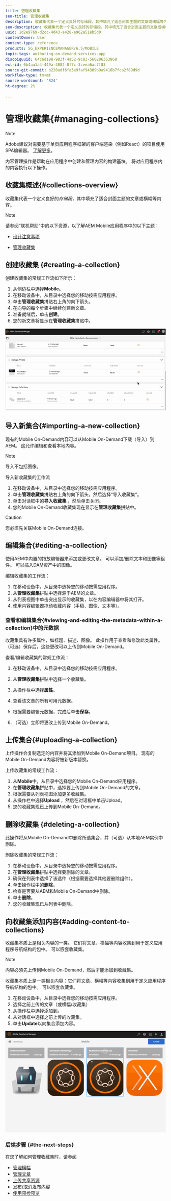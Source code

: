 ```yaml
---
title: 管理收藏集
seo-title: 管理收藏集
description: 收藏集代表一个定义良好的存储段，其中填充了适合封面主题的文章或横幅等内容。 请阅读本页以了解更多信息。
seo-description: 收藏集代表一个定义良好的存储段，其中填充了适合封面主题的文章或横幅等内容。 请阅读本页以了解更多信息。
uuid: 1d2e9769-d2cc-4d43-a428-e962a51eb5d0
contentOwner: User
content-type: reference
products: SG_EXPERIENCEMANAGER/6.5/MOBILE
topic-tags: authoring-on-demand-services-app
discoiquuid: 64c6d198-983f-4a52-9c83-560206363868
exl-id: 0b4aa1a4-449a-4882-8f7c-3ceea6ac7f83
source-git-commit: b220adf6fa3e9faf94389b9a9416b7fca2f89d9d
workflow-type: tm+mt
source-wordcount: '824'
ht-degree: 2%

---
```


# 管理收藏集{#managing-collections}

>[!NOTE]
>
>Adobe建议对需要基于单页应用程序框架的客户端渲染（例如React）的项目使用SPA编辑器。 [了解更多](/help/sites-developing/spa-overview.md)。

内容管理操作是帮助在应用程序中创建和管理内容的构建基块。 将对应用程序内的内容执行以下操作。

## 收藏集概述{#collections-overview}

收藏集代表一个定义良好的&#x200B;*存储段*，其中填充了适合封面主题的文章或横幅等内容。

>[!NOTE]
>
>请参阅“联机帮助”中的以下资源，以了解AEM Mobile应用程序中的以下主题：
>
>* [设计注意事项](https://helpx.adobe.com/digital-publishing-solution/help/design-app.html)
   >
   >
* [管理收藏集](https://helpx.adobe.com/digital-publishing-solution/help/creating-collections.html)

>



## 创建收藏集 {#creating-a-collection}

创建收藏集的常规工作流如下所示：

1. 从侧边栏中选择&#x200B;**Mobile**。
1. 在移动设备中，从目录中选择您的移动按需应用程序。
1. 单击&#x200B;**管理收藏集**&#x200B;拼贴右上角的向下箭头。
1. 在向导的每个步骤中继续创建新文章。
1. 准备就绪后，单击&#x200B;**创建**。
1. 您的新文章将显示在&#x200B;**管理收藏集**&#x200B;拼贴中。

![chlimage_1-1](assets/chlimage_1-1.gif)

## 导入新集合{#importing-a-new-collection}

现有的Mobile On-Demand内容可以从Mobile On-Demand下载（导入）到AEM。 这允许编辑和查看本地内容。

>[!NOTE]
>
>导入不包括图像。

导入新收藏集的工作流

1. 在移动设备中，从目录中选择您的移动按需应用程序。
1. 单击&#x200B;**管理收藏集**&#x200B;拼贴右上角的向下箭头，然后选择“导入收藏集”。
1. 单击对话框中的&#x200B;**导入收藏集** ，然后单击关闭。
1. 您的Mobile On-Demand收藏集现在显示在&#x200B;**管理收藏集**&#x200B;拼贴中。

>[!CAUTION]
>
>您必须先关联Mobile On-Demand连接。

## 编辑集合{#editing-a-collection}

使用AEM中内置的拖放编辑器来添加或更改文章。 可以添加/删除文本和图像等组件。 可以插入DAM资产中的图像。

编辑收藏集的工作流：

1. 在移动设备中，从目录中选择您的移动按需应用程序。
1. 从&#x200B;**管理收藏集**&#x200B;拼贴中选择源于AEM的文章。
1. 从列表视图中单击突出显示的收藏集，以在内容编辑器中将其打开。
1. 使用内容编辑器拖动收藏内容（手稿、图像、文本等）。

### 查看和编辑集合{#viewing-and-editing-the-metadata-within-a-collection}中的元数据

收藏集具有许多属性，如标题、描述、图像。 此操作用于查看和修改此类属性。 （可选）保存后，这些更改可以上传到Mobile On-Demand。

查看/编辑收藏集的常规工作流：

1. 在移动设备中，从目录中选择您的移动按需应用程序。
1. 从&#x200B;**管理收藏集**&#x200B;拼贴中选择一个收藏集。

1. 从操作栏中选择&#x200B;**属性**。
1. 查看该文章的所有可用元数据。
1. 根据需要编辑元数据，完成后单击&#x200B;**保存**。
1. （可选）立即将更改上传到Mobile On-Demand。

## 上传集合{#uploading-a-collection}

上传操作会复制选定的内容并将其添加到Mobile On-Demand项目。 现有的Mobile On-Demand内容将被新版本替换。

上传收藏集的常规工作流：

1. 从&#x200B;**Mobile**&#x200B;中，从目录中选择您的Mobile On-Demand应用程序。
1. 在&#x200B;**管理收藏集**&#x200B;拼贴中，选择要上传到Mobile On-Demand的文章。
1. 根据需要从列表视图添加更多收藏集。
1. 从操作栏中选择&#x200B;**Upload** ，然后在对话框中单击Upload。
1. 您的收藏集现已上传到Mobile On-Demand。

## 删除收藏集 {#deleting-a-collection}

此操作将从Mobile On-Demand中删除所选集合，并（可选）从本地AEM实例中删除。

删除收藏集的常规工作流：

1. 在移动设备中，从目录中选择您的移动按需应用程序。
1. 在&#x200B;**管理收藏集**&#x200B;拼贴中选择要删除的文章。
1. 确保在列表中选择了该选件（根据需要选择其他要删除组件）。
1. 单击操作栏中的&#x200B;**删除**。
1. 检查是否要从AEM和Mobile On-Demand中删除。
1. 单击&#x200B;**删除**。
1. 您的收藏集现已从列表中删除。

## 向收藏集添加内容{#adding-content-to-collections}

收藏集本质上是相关内容的一类。 它们将文章、横幅等内容收集到用于定义应用程序导航结构的包中。 可以嵌套收藏集。

>[!NOTE]
>
>内容必须先上传到Mobile On-Demand，然后才能添加到收藏集。

收藏集本质上是一类相关内容：它们将文章、横幅等内容收集到用于定义应用程序导航结构的包中。 可以嵌套收藏集。

1. 在移动设备中，从目录中选择您的移动按需应用程序。
1. 选择之前上传的文章（或横幅/收藏集）
1. 从操作栏中选择添加到。
1. 从对话框中选择之前上传的收藏集。
1. 单击&#x200B;**Update**&#x200B;以向集合添加内容。

![chlimage_1-2](assets/chlimage_1-2.gif)

### 后续步骤 {#the-next-steps}

在您了解如何管理收藏集时，请参阅

* [管理横幅](/help/mobile/mobile-on-demand-managing-banners.md)
* [管理文章](/help/mobile/mobile-on-demand-managing-articles.md)
* [上传共享资源](/help/mobile/mobile-on-demand-shared-resources.md)
* [发布/取消发布内容](/help/mobile/mobile-on-demand-publishing-unpublishing.md)
* [使用预检预览](/help/mobile/aem-mobile-manage-ondemand-services.md)
